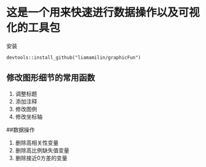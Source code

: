 # 这是一个用来快速进行数据操作以及可视化的工具包

安装

```
devtools::install_github("liamamilin/graphicFun")
```



## 修改图形细节的常用函数

1. 调整标题
2. 添加注释
3. 修改图例
4. 修改坐标轴

##数据操作

1. 删除高相关性变量
2. 删除高比例缺失值变量
3. 删除接近0方差的变量
